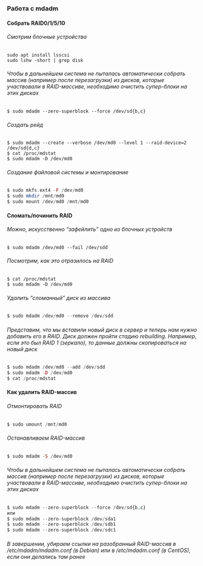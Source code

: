 ### Работа с mdadm

#### Собрать RAID0/1/5/10

###### Смотрим блочные устройства
```
sudo apt install lsscsi  
sudo lshw -short | grep disk
``` 
###### Чтобы в дальнейшем система не пыталась автоматически собрать массив (например после перезагрузки) из дисков, которые участвовали в RAID-массиве, необходимо очистить супер-блоки на этих дисках
```
$ sudo mdadm --zero-superblock --force /dev/sd{b,c}
```
###### Создать рейд
```
$ sudo mdadm --create --verbose /dev/md0 --level 1 --raid-device=2 /dev/sd{d,c}  
$ cat /proc/mdstat  
$ sudo mdadm -D /dev/md0
``` 
###### Создание файловой системы и монтирование
```php
$ sudo mkfs.ext4 -F /dev/md0  
$ sudo mkdir /mnt/md0  
$ sudo mount /dev/md0 /mnt/md0
```

#### Сломать/починить RAID

###### Можно, искусственно “зафейлить” одно из блочных устройств
```
$ sudo mdadm /dev/md0 --fail /dev/sdd
```
###### Посмотрим, как это отразилось на RAID
```
$ cat /proc/mdstat
$ sudo mdadm -D /dev/md0
```
###### Удалить “сломанный” диск из массива
```php
$ sudo mdadm /dev/md0 --remove /dev/sdd
```
###### Представим, что мы вставили новый диск в сервер и теперь нам нужно добавить его в RAID. Диск должен пройти стадию rebuilding. Например, если это был RAID 1 (зеркало), то данные должны скопироваться на новый диск
```php
$ sudo mdadm /dev/md0 --add /dev/sdd  
$ sudo mdadm -D /dev/md0  
$ cat /proc/mdstat
```
#### Как удалить RAID-массив

###### Отмонтировать RAID
```php
$ sudo umount /mnt/md0
```

###### Останавливаем RAID-массив
```php
$ sudo mdadm -S /dev/md0
```

###### Чтобы в дальнейшем система не пыталась автоматически собрать массив (например после перезагрузки) из дисков, которые участвовали в RAID-массиве, необходимо очистить супер-блоки на этих дисках
```php
$ sudo mdadm --zero-superblock --force /dev/sd{b,c}  
или  
$ sudo mdadm --zero-superblock /dev/sda1  
$ sudo mdadm --zero-superblock /dev/sdb1  
$ sudo mdadm --zero-superblock /dev/sdc1  
```
###### В завершении, убираем ссылки на разобранный RAID-массив в /etc/mdadm/mdadm.conf (в Debian) или в /etc/mdadm.conf (в CentOS), если они делались там ранее
